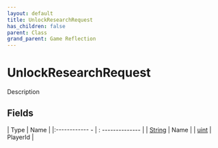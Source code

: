 ```yaml
---
layout: default
title: UnlockResearchRequest
has_children: false
parent: Class
grand_parent: Game Reflection
---
```

# UnlockResearchRequest
Description 

## Fields
| Type | Name |
|:------------ - | : -------------- |
| [String](game-reflection/components/string.md) | Name |
| [uint](game-reflection/components/uint.md) | PlayerId |
